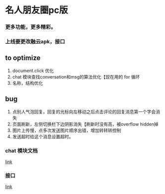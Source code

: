 # 名人朋友圈pc版

### 更多功能，更多精彩。
### 上线要更改融云apk，接口

## to optimize
1. document.click 优化
2. chat 模块查找conversation和msg的算法优化【现在用的 for 循环
3. 名称，结构优化
## bug
1. 点别人气泡回复，回复的光标向左移动之后点击评论的回复消息第一个字会消失
2. 页面刷新，左侧切换栏下边阴影消失【刷新时没有高，被overflow hidden掉
3. 图片上传慢，点多次发送图片顺序出错，增加转转转控制
4. 发送超时给这个消息设置超时。

### chat 模块文档
[link](https://tower.im/projects/ec046c4e12b8455cbd5be8f418ed853b/docs/6ddec7f3d1ba4f3284e8596fc112b91c/)
### 接口
[link](https://tower.im/projects/ea784fae0db7487db647f58d4f188562/)

